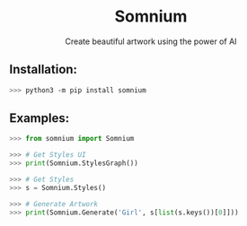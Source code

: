 <div align="center">
<h1>Somnium</h1>
Create beautiful artwork using the power of AI
</div>



<h2>Installation:</h2>

```bash
>>> python3 -m pip install somnium
```

<h2>Examples:</h2>

```python
>>> from somnium import Somnium

>>> # Get Styles UI
>>> print(Somnium.StylesGraph())

>>> # Get Styles
>>> s = Somnium.Styles()

>>> # Generate Artwork
>>> print(Somnium.Generate('Girl', s[list(s.keys())[0]]))
```
